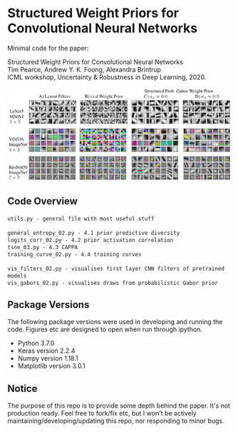 # Structured Weight Priors for Convolutional Neural Networks

Minimal code for the paper:

Structured Weight Priors for Convolutional Neural Networks  <br />
Tim Pearce, Andrew Y. K. Foong, Alexandra Brintrup <br />
ICML workshop, Uncertainty & Robustness in Deep Learning, 2020. <br />

<img width="600" src="struc_conv_gab_filters.png">

## Code Overview

```
utils.py - general file with most useful stuff

general_entropy_02.py - 4.1 prior predictive diversity
logits_corr_02.py - 4.2 prior activation correlation
tsne_03.py - 4.3 CAPPA
training_curve_02.py - 4.4 training curves

vis_filters_02.py - visualises first layer CNN filters of pretrained models
vis_gabors_02.py - visualises draws from probabilistic Gabor prior
```

## Package Versions

The following package versions were used in developing and running the code. Figures etc are designed to open when run through ipython.
* Python 3.7.0
* Keras version 2.2.4
* Numpy version 1.18.1
* Matplotlib version 3.0.1

## Notice

The purpose of this repo is to provide some depth behind the paper. It's not production ready. Feel free to fork/fix etc, but I won't be actively maintaining/developing/updating this repo, nor responding to minor bugs.


